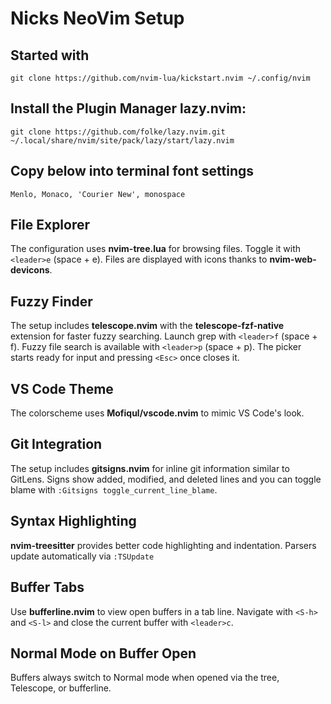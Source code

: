 # Nicks NeoVim Setup

## Started with
```git clone https://github.com/nvim-lua/kickstart.nvim ~/.config/nvim```

## Install the Plugin Manager lazy.nvim:
```git clone https://github.com/folke/lazy.nvim.git ~/.local/share/nvim/site/pack/lazy/start/lazy.nvim```

## Copy below into terminal font settings
```Menlo, Monaco, 'Courier New', monospace```

## File Explorer
The configuration uses **nvim-tree.lua** for browsing files.
Toggle it with `<leader>e` (space + e). Files are displayed with icons thanks to **nvim-web-devicons**.

## Fuzzy Finder
The setup includes **telescope.nvim** with the **telescope-fzf-native** extension
for faster fuzzy searching.
Launch grep with `<leader>f` (space + f). Fuzzy file search is available with `<leader>p` (space + p). The picker starts ready for input and pressing `<Esc>` once closes it.

## VS Code Theme
The colorscheme uses **Mofiqul/vscode.nvim** to mimic VS Code's look.

## Git Integration
The setup includes **gitsigns.nvim** for inline git information similar to GitLens.
Signs show added, modified, and deleted lines and you can toggle blame with `:Gitsigns toggle_current_line_blame`.

## Syntax Highlighting
**nvim-treesitter** provides better code highlighting and indentation.
Parsers update automatically via `:TSUpdate`

## Buffer Tabs
Use **bufferline.nvim** to view open buffers in a tab line. Navigate with `<S-h>` and `<S-l>` and close the current buffer with `<leader>c`.

## Normal Mode on Buffer Open
Buffers always switch to Normal mode when opened via the tree, Telescope, or bufferline.
